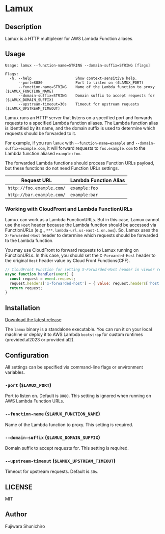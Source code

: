 # Lamux

## Description

Lamux is a HTTP multiplexer for AWS Lambda Function aliases.

## Usage

```console
Usage: lamux --function-name=STRING --domain-suffix=STRING [flags]

Flags:
  -h, --help                    Show context-sensitive help.
      --port=8080               Port to listen on ($LAMUX_PORT)
      --function-name=STRING    Name of the Lambda function to proxy ($LAMUX_FUNCTION_NAME)
      --domain-suffix=STRING    Domain suffix to accept requests for ($LAMUX_DOMAIN_SUFFIX)
      --upstream-timeout=30s    Timeout for upstream requests ($LAMUX_UPSTREAM_TIMEOUT)
```

Lamux runs an HTTP server that listens on a specified port and forwards requests to a specified Lambda function aliases. The Lambda function alias is identified by its name, and the domain suffix is used to determine which requests should be forwarded to it.

For example, if you run `lamux` with `--function-name=example` and `--domain-suffix=example.com`, it will forward requests to `foo.example.com` to the Lambda function aliased `example:foo`.

The forwarded Lambda functions should process Function URLs payload, but these functions do not need Function URLs settings.


| Request URL | Lambda Function Alias |
|-------------|------------------------|
| `http://foo.example.com/` | `example:foo` |
| `http://bar.example.com/` | `example:bar` |


### Working with CloudFront and Lambda FunctionURLs

Lamux can work as a Lambda FunctionURLs. But in this case, Lamux cannot use the `Host` header because the Lambda function should be accessed via FunctionURLs (e.g., `***.lambda-url.us-east-1.on.aws`). So, Lamux uses the `X-Forwarded-Host` header to determine which requests should be forwarded to the Lambda function.

You may use CloudFront to forward requests to Lamux running on FunctionURLs. In this case, you should set the `X-Forwarded-Host` header to the original `Host` header value by Cloud Front Functions(CFF).

```js
// CloudFront Function for setting X-Forwarded-Host header in viewer request
async function handler(event) {
  const request = event.request;
  request.headers['x-forwarded-host'] = { value: request.headers['host'].value };
  return request;
}
```

## Installation

[Download the latest release](https://github.com/fujiwara/lamux/releases)

The `lamux` binary is a standalone executable. You can run it on your local machine or deploy it to AWS Lambda `bootstrap` for custom runtimes (provided.al2023 or provided.al2).

## Configuration

All settings can be specified via command-line flags or environment variables.

### `-port` (`$LAMUX_PORT`)

Port to listen on. Default is `8080`. This setting is ignored when running on AWS Lambda Function URLs.

### `--function-name` (`$LAMUX_FUNCTION_NAME`)

Name of the Lambda function to proxy. This setting is required.

### `--domain-suffix` (`$LAMUX_DOMAIN_SUFFIX`)

Domain suffix to accept requests for. This setting is required.

### `--upstream-timeout` (`$LAMUX_UPSTREAM_TIMEOUT`)

Timeout for upstream requests. Default is `30s`.


## LICENSE

MIT

## Author

Fujiwara Shunichiro

